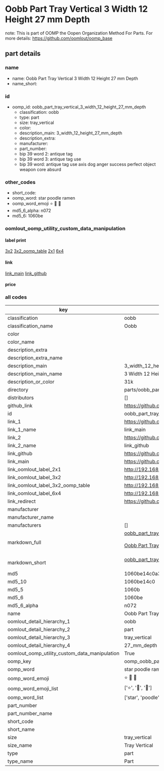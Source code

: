 # Oobb Part Tray Vertical 3 Width 12 Height 27 mm Depth  

note: This is part of OOMP the Oopen Organization Method For Parts. For more details: https://github.com/oomlout/oomp_base

##  part details
  







### name
* name: Oobb Part Tray Vertical 3 Width 12 Height 27 mm Depth
* name_short: 
### id
* oomp_id: oobb_part_tray_vertical_3_width_12_height_27_mm_depth
  * classification: oobb
  * type: part
  * size: tray_vertical
  * color: 
  * description_main: 3_width_12_height_27_mm_depth
  * description_extra: 
  * manufacturer: 
  * part_number: 
  * bip 39 word 2: antique tag
  * bip 39 word 3: antique tag use
  * bip 39 word: antique tag use axis dog anger success perfect object weapon core absurd

### other_codes
* short_code: 
* oomp_word: star poodle ramen
* oomp_word_emoji :star: :poodle: :ramen:
* md5_6_alpha: n072
* md5_6: 1060be






### oomlout_oomp_utility_custom_data_manipulation
#### label print
[3x2](http://192.168.1.245:1112/?label=oomp%20n072)
[3x2_oomp_table](http://192.168.1.108:1112/?label=oomp%20n072)
[2x1](http://192.168.1.242:1112/?label=oomp%20n072)
[6x4](http://192.168.1.55:1112/?label=oomp%20n072)    

#### link

[link_main](https://github.com/oomlout/oomlout_oomp_version_1_messy/tree/main/parts/oobb_part_tray_vertical_3_width_12_height_27_mm_depth) [link_github](https://github.com/oomlout/oomlout_oomp_version_1_messy/tree/main/parts/oobb_part_tray_vertical_3_width_12_height_27_mm_depth)                             

#### price







### all codes 
| key | value |  
| --- | --- |  
| classification | oobb |  
| classification_name | Oobb |  
| color |  |  
| color_name |  |  
| description_extra |  |  
| description_extra_name |  |  
| description_main | 3_width_12_height_27_mm_depth |  
| description_main_name | 3 Width 12 Height 27 mm Depth |  
| description_or_color | 31k |  
| directory | parts/oobb_part_tray_vertical_3_width_12_height_27_mm_depth |  
| distributors | [] |  
| github_link | https://github.com/oomlout/oomlout_oomp_part_src/tree/main/parts/oobb_part_tray_vertical_3_width_12_height_27_mm_depth |  
| id | oobb_part_tray_vertical_3_width_12_height_27_mm_depth |  
| link_1 | https://github.com/oomlout/oomlout_oomp_version_1_messy/tree/main/parts/oobb_part_tray_vertical_3_width_12_height_27_mm_depth |  
| link_1_name | link_main |  
| link_2 | https://github.com/oomlout/oomlout_oomp_version_1_messy/tree/main/parts/oobb_part_tray_vertical_3_width_12_height_27_mm_depth |  
| link_2_name | link_github |  
| link_github | https://github.com/oomlout/oomlout_oomp_version_1_messy/tree/main/parts/oobb_part_tray_vertical_3_width_12_height_27_mm_depth |  
| link_main | https://github.com/oomlout/oomlout_oomp_version_1_messy/tree/main/parts/oobb_part_tray_vertical_3_width_12_height_27_mm_depth |  
| link_oomlout_label_2x1 | http://192.168.1.242:1112/?label=oomp%20n072 |  
| link_oomlout_label_3x2 | http://192.168.1.245:1112/?label=oomp%20n072 |  
| link_oomlout_label_3x2_oomp_table | http://192.168.1.108:1112/?label=oomp%20n072 |  
| link_oomlout_label_6x4 | http://192.168.1.55:1112/?label=oomp%20n072 |  
| link_redirect | https://github.com/oomlout/oomlout_oomp_version_1_messy/tree/main/parts/oobb_part_tray_vertical_3_width_12_height_27_mm_depth |  
| manufacturer |  |  
| manufacturer_name |  |  
| manufacturers | [] |  
| markdown_full | [oobb_part_tray_vertical_3_width_12_height_27_mm_depth](none)<br>[](none)<br>[Oobb Part Tray Vertical 3 Width 12 Height 27 Mm Depth](none)<br><br> |  
| markdown_short | [oobb_part_tray_vertical_3_width_12_height_27_mm_depth](none)<br><br> |  
| md5 | 1060be14c0a31b0822a0410fdf77484f |  
| md5_10 | 1060be14c0 |  
| md5_5 | 1060b |  
| md5_6 | 1060be |  
| md5_6_alpha | n072 |  
| name | Oobb Part Tray Vertical 3 Width 12 Height 27 mm Depth |  
| oomlout_detail_hierarchy_1 | oobb |  
| oomlout_detail_hierarchy_2 | part |  
| oomlout_detail_hierarchy_3 | tray_vertical |  
| oomlout_detail_hierarchy_4 | 27_mm_depth |  
| oomlout_oomp_utility_custom_data_manipulation | True |  
| oomp_key | oomp_oobb_part_tray_vertical_3_width_12_height_27_mm_depth |  
| oomp_word | star poodle ramen |  
| oomp_word_emoji | :star: :poodle: :ramen: |  
| oomp_word_emoji_list | [':star:', ':poodle:', ':ramen:'] |  
| oomp_word_list | ['star', 'poodle', 'ramen'] |  
| part_number |  |  
| part_number_name |  |  
| short_code |  |  
| short_name |  |  
| size | tray_vertical |  
| size_name | Tray Vertical |  
| type | part |  
| type_name | Part |  
